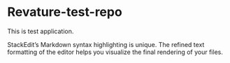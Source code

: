 # Revature-test-repo
This is test application.

StackEdit’s Markdown syntax highlighting is unique. The refined text formatting of the editor helps you visualize the final rendering of your files.
